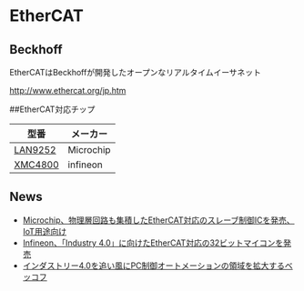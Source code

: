 # EtherCAT

## Beckhoff
EtherCATはBeckhoffが開発したオープンなリアルタイムイーサネット

http://www.ethercat.org/jp.htm

##EtherCAT対応チップ

| 型番 | メーカー |
| -- | -- |
| [LAN9252](http://www.microchip.com/wwwproducts/Devices.aspx?product=LAN9252#utm_medium=Press-Release&utm_term=LAN9252_PR_4-16-15&utm_content=UNG&utm_campaign=LAN9252) | Microchip | 
| [XMC4800](https://www.infineon.com/cms/en/product/promopages/xmc4800/) | infineon|

## News

* [Microchip、物理層回路も集積したEtherCAT対応のスレーブ制御ICを発売、IoT用途向け](http://techon.nikkeibp.co.jp/article/NEWS/20150420/415123/)
* [Infineon、「Industry 4.0」に向けたEtherCAT対応の32ビットマイコンを発売](http://techon.nikkeibp.co.jp/article/NEWS/20150415/414422/)
* [インダストリー4.0を追い風にPC制御オートメーションの領域を拡大するベッコフ](http://monoist.atmarkit.co.jp/mn/articles/1504/20/news045.html)